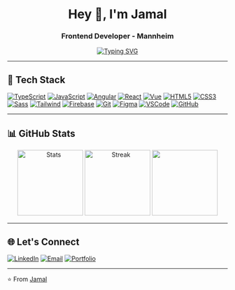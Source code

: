 <h1 align="center">Hey 👋, I'm Jamal</h1>
<h3 align="center">Frontend Developer - Mannheim</h3>

<p align="center">
  <a href="https://git.io/typing-svg">
    <img src="https://readme-typing-svg.herokuapp.com?font=Fira+Code&pause=1000&color=BD34F4&center=true&width=435&lines=Turning+ideas+into+interfaces;Clean+code+enthusiast;UI%2FUX+fan" alt="Typing SVG" />
  </a>
</p>

---

<h2>🚀 Tech Stack</h2>

<p align="left">
  <!-- Jedes Icon ist nun verlinkt zur offiziellen Dokumentation -->
  <a href="https://www.typescriptlang.org/" target="_blank" rel="noreferrer"><img src="https://skillicons.dev/icons?i=ts" alt="TypeScript" title="TypeScript"/></a>
  <a href="https://developer.mozilla.org/en-US/docs/Web/JavaScript" target="_blank" rel="noreferrer"><img src="https://skillicons.dev/icons?i=js" alt="JavaScript" title="JavaScript"/></a>
  <a href="https://angular.io/" target="_blank" rel="noreferrer"><img src="https://skillicons.dev/icons?i=angular" alt="Angular" title="Angular"/></a>
  <a href="https://reactjs.org/" target="_blank" rel="noreferrer"><img src="https://skillicons.dev/icons?i=react" alt="React" title="React"/></a>
  <a href="https://vuejs.org/" target="_blank" rel="noreferrer"><img src="https://skillicons.dev/icons?i=vue" alt="Vue" title="Vue"/></a>
  <a href="https://developer.mozilla.org/en-US/docs/Web/HTML" target="_blank" rel="noreferrer"><img src="https://skillicons.dev/icons?i=html" alt="HTML5" title="HTML5"/></a>
  <a href="https://developer.mozilla.org/en-US/docs/Web/CSS" target="_blank" rel="noreferrer"><img src="https://skillicons.dev/icons?i=css" alt="CSS3" title="CSS3"/></a>
  <a href="https://sass-lang.com/" target="_blank" rel="noreferrer"><img src="https://skillicons.dev/icons?i=sass" alt="Sass" title="Sass"/></a>
  <a href="https://tailwindcss.com/" target="_blank" rel="noreferrer"><img src="https://skillicons.dev/icons?i=tailwind" alt="Tailwind" title="Tailwind CSS"/></a>
  <a href="https://firebase.google.com/" target="_blank" rel="noreferrer"><img src="https://skillicons.dev/icons?i=firebase" alt="Firebase" title="Firebase"/></a>
  <a href="https://git-scm.com/" target="_blank" rel="noreferrer"><img src="https://skillicons.dev/icons?i=git" alt="Git" title="Git"/></a>
  <a href="https://www.figma.com/" target="_blank" rel="noreferrer"><img src="https://skillicons.dev/icons?i=figma" alt="Figma" title="Figma"/></a>
  <a href="https://code.visualstudio.com/" target="_blank" rel="noreferrer"><img src="https://skillicons.dev/icons?i=vscode" alt="VSCode" title="VS Code"/></a>
  <a href="https://github.com/" target="_blank" rel="noreferrer"><img src="https://skillicons.dev/icons?i=github" alt="GitHub" title="GitHub"/></a>
</p>

---

<h2>📊 GitHub Stats</h2>

<div align="center">
  <img src="https://github-readme-stats.vercel.app/api?username=jamaldrakeaman&show_icons=true&theme=dracula" alt="Stats" height="150" />
  <img src="https://github-readme-streak-stats.herokuapp.com/?user=jamaldrakeaman&theme=dracula" alt="Streak" height="150" />
  <img src="https://github-readme-stats.vercel.app/api/top-langs/?username=jamaldrakeaman&layout=compact&theme=dracula" height="150" />
</div>

---

<h2>🌐 Let's Connect</h2>

[![LinkedIn](https://img.shields.io/badge/LinkedIn-0077B5?style=for-the-badge&logo=linkedin&logoColor=white)](https://www.linkedin.com/in/jamal-drake-aman-a5640b325/)
[![Email](https://img.shields.io/badge/Gmail-D14836?style=for-the-badge&logo=gmail&logoColor=white)](mailto:contact@jamalaman.com)
[![Portfolio](https://img.shields.io/badge/Portfolio-%23000000.svg?style=for-the-badge&logo=firefox&logoColor=#FF7139)](https://jamalaman.com)


---

⭐️ From [Jamal](https://github.com/jamaldrakeaman)




